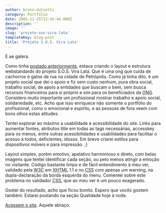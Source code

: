 ```yaml
---
author: bruno-dulcetti
category: Portfólio
date: 2005-11-25T13:45:44.000Z
description: ''
image: ''
slug: 'projeto-sos-vira-lata'
templateKey: blog-post
title: 'Projeto S.O.S. Vira Lata'
---
```


E ae galera.

Como tinha [postado anteriormente](http://www.brunodulcetti.com/blog/2005/11/11/sos-vira-lata.html), estava criando o layout e estrutura webstandards do projeto S.O.S. Vira Lata. Que é uma ong que cuida de cachorros e gatos de rua na cidade de Petrópolis. Como já tinha dito, é um projeto social que dei o apoio e fiz sem custo nenhum, pura obra social, trabalho social, de apoio a entidades que buscam o bem, sem busca recursos financeiros para si próprio e sim para os beneficiados da <acronym title="Organização Não Governamental">ONG</acronym>. Considero muito importante um profissional mostrar trabalho e apoio social, solidariedade, etc. Acho que isso enriquece não somente o portfólio do profissional, como o emocional e espírito, e as pessoas de fora veem com bons olhos estas atitudes.

Tentei explorar ao máximo a usabilidade e acessibilidade do site. Links para aumentar fontes, atributos title em todas as tags necessárias, accesskey para os menus, entre outras acessibilidades e usabilidades para facilitar o acesso à todos, deficientes, idosos. Em breve criarei estilos para dispositivos móveis e para impressão. ;)

Layout simples, porém emotivo, apelativo harmonioso e direto, com belas imagens que tentei identificar cada seção, ou pelo menos atingir a emoção no visitante. Código bastante limpo e de fácil entendimento à meu ver, validado pela <acronym title="World Wide Web Consortium">W3C</acronym> em <acronym title="eXtensible HyperText Markup Language">XHTML</acronym> 1.1 e no <acronym title="Cascading Style Sheets">CSS</acronym> com apenas um warning, na dupla-declaração da borda esquerda do menu. Comentei sobre este problema no validador <acronym title="Cascading Style Sheets">CSS</acronym>, que ao meu ver é um pouco exagerado.

Gostei do resultado, acho que ficou bonito. Espero que vocês gostem também. Estarei postando na seção Qualidade hoje à noite.

[Acessem o site](http://www.sosviralata.org 'Acesse o Site S.O.S. Vira Lata '). Aquele abraço.
